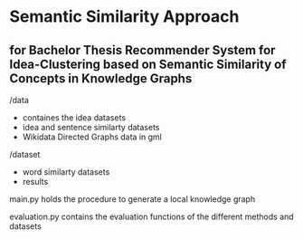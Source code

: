 # Semantic Similarity Approach
## for Bachelor Thesis Recommender System for Idea-Clustering based on Semantic Similarity of Concepts in Knowledge Graphs

/data
+ containes the idea datasets
+ idea and sentence similarty datasets
+ Wikidata Directed Graphs data in gml

/dataset 
+ word similarty datasets
+ results

main.py holds the procedure to generate a local knowledge graph

evaluation.py contains the evaluation functions of the different methods and datasets
